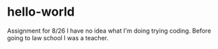 # hello-world
 Assignment for 8/26
I have no idea what I'm doing trying coding. Before going to law school I was a teacher.
